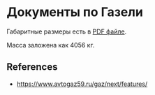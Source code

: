 # Документы по Газели

Габаритные размеры есть в [PDF файле](sizes.pdf).

Масса заложена как 4056 кг.

## References

- https://www.avtogaz59.ru/gaz/next/features/
